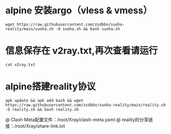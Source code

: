 # alpine 安装argo（vless & vmess）
```
wget https://raw.githubusercontent.com/zsdbbn/suoha-reality/main/suoha.sh -O suoha.sh && bash suoha.sh
```
# 信息保存在 v2ray.txt,再次查看请运行
```
cat v2ray.txt 
```



# alpine搭建reality协议
```
apk update && apk add bash && wget https://raw.githubusercontent.com/zsdbbn/suoha-reality/main/reality.sh -O reality.sh && bash reality.sh
```
@ Clash Meta配置文件：/root/Xray/clash-meta.yaml
@ reality的分享链接：/root/Xray/share-link.txt
